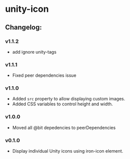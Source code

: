 # unity-icon

## Changelog:

### v1.1.2
- add ignore unity-tags

### v1.1.1
- Fixed peer dependencies issue

### v1.1.0
- Added `src` property to allow displaying custom images.
- Added CSS variables to control height and width.

### v1.0.0
- Moved all @bit depedencies to peerDependencies

### v0.1.0
- Display individual Unity icons using iron-icon element.
